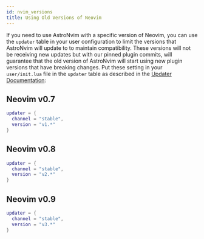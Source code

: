 ```yaml
---
id: nvim_versions
title: Using Old Versions of Neovim
---
```


If you need to use AstroNvim with a specific version of Neovim, you can use the
`updater` table in your user configuration to limit the versions that AstroNvim
will update to to maintain compatibility. These versions will not be receiving
new updates but with our pinned plugin commits, will guarantee that the old
version of AstroNvim will start using new plugin versions that have breaking
changes. Put these setting in your `user/init.lua` file in the `updater` table
as described in the [Updater Documentation](../updater):

## Neovim v0.7

```lua
updater = {
  channel = "stable",
  version = "v1.*"
}
```

## Neovim v0.8

```lua
updater = {
  channel = "stable",
  version = "v2.*"
}
```

## Neovim v0.9

```lua
updater = {
  channel = "stable",
  version = "v3.*"
}
```
